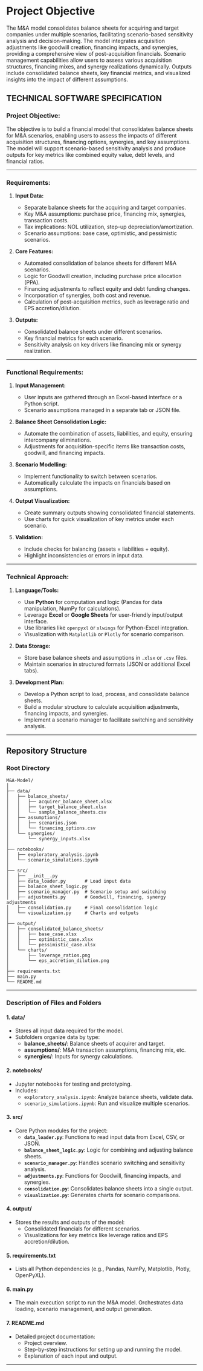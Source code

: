 # Project Objective
The M&A model consolidates balance sheets for acquiring and target companies under multiple scenarios, facilitating scenario-based sensitivity analysis and decision-making. The model integrates acquisition adjustments like goodwill creation, financing impacts, and synergies, providing a comprehensive view of post-acquisition financials. Scenario management capabilities allow users to assess various acquisition structures, financing mixes, and synergy realizations dynamically. Outputs include consolidated balance sheets, key financial metrics, and visualized insights into the impact of different assumptions.

## TECHNICAL SOFTWARE SPECIFICATION

### Project Objective:
The objective is to build a financial model that consolidates balance sheets for M&A scenarios, enabling users to assess the impacts of different acquisition structures, financing options, synergies, and key assumptions. The model will support scenario-based sensitivity analysis and produce outputs for key metrics like combined equity value, debt levels, and financial ratios.

---

### Requirements:
1. **Input Data:**
   - Separate balance sheets for the acquiring and target companies.
   - Key M&A assumptions: purchase price, financing mix, synergies, transaction costs.
   - Tax implications: NOL utilization, step-up depreciation/amortization.
   - Scenario assumptions: base case, optimistic, and pessimistic scenarios.

2. **Core Features:**
   - Automated consolidation of balance sheets for different M&A scenarios.
   - Logic for Goodwill creation, including purchase price allocation (PPA).
   - Financing adjustments to reflect equity and debt funding changes.
   - Incorporation of synergies, both cost and revenue.
   - Calculation of post-acquisition metrics, such as leverage ratio and EPS accretion/dilution.

3. **Outputs:**
   - Consolidated balance sheets under different scenarios.
   - Key financial metrics for each scenario.
   - Sensitivity analysis on key drivers like financing mix or synergy realization.

---

### Functional Requirements:
1. **Input Management:**
   - User inputs are gathered through an Excel-based interface or a Python script.
   - Scenario assumptions managed in a separate tab or JSON file.

2. **Balance Sheet Consolidation Logic:**
   - Automate the combination of assets, liabilities, and equity, ensuring intercompany eliminations.
   - Adjustments for acquisition-specific items like transaction costs, goodwill, and financing impacts.

3. **Scenario Modelling:**
   - Implement functionality to switch between scenarios.
   - Automatically calculate the impacts on financials based on assumptions.

4. **Output Visualization:**
   - Create summary outputs showing consolidated financial statements.
   - Use charts for quick visualization of key metrics under each scenario.

5. **Validation:**
   - Include checks for balancing (assets = liabilities + equity).
   - Highlight inconsistencies or errors in input data.

---

### Technical Approach:
1. **Language/Tools:**
   - Use **Python** for computation and logic (Pandas for data manipulation, NumPy for calculations).
   - Leverage **Excel** or **Google Sheets** for user-friendly input/output interface.
   - Use libraries like `openpyxl` or `xlwings` for Python-Excel integration.
   - Visualization with `Matplotlib` or `Plotly` for scenario comparison.

2. **Data Storage:**
   - Store base balance sheets and assumptions in `.xlsx` or `.csv` files.
   - Maintain scenarios in structured formats (JSON or additional Excel tabs).

3. **Development Plan:**
   - Develop a Python script to load, process, and consolidate balance sheets.
   - Build a modular structure to calculate acquisition adjustments, financing impacts, and synergies.
   - Implement a scenario manager to facilitate switching and sensitivity analysis.

---






## Repository Structure

### Root Directory
```
M&A-Model/
│
├── data/
│   ├── balance_sheets/
│   │   ├── acquirer_balance_sheet.xlsx
│   │   ├── target_balance_sheet.xlsx
│   │   └── sample_balance_sheets.csv
│   ├── assumptions/
│   │   ├── scenarios.json
│   │   └── financing_options.csv
│   └── synergies/
│       └── synergy_inputs.xlsx
│
├── notebooks/
│   ├── exploratory_analysis.ipynb
│   └── scenario_simulations.ipynb
│
├── src/
│   ├── __init__.py
│   ├── data_loader.py       # Load input data
│   ├── balance_sheet_logic.py
│   ├── scenario_manager.py  # Scenario setup and switching
│   ├── adjustments.py       # Goodwill, financing, synergy adjustments
│   ├── consolidation.py     # Final consolidation logic
│   └── visualization.py     # Charts and outputs
│
├── output/
│   ├── consolidated_balance_sheets/
│   │   ├── base_case.xlsx
│   │   ├── optimistic_case.xlsx
│   │   └── pessimistic_case.xlsx
│   └── charts/
│       ├── leverage_ratios.png
│       └── eps_accretion_dilution.png
│
├── requirements.txt
├── main.py
└── README.md
```

---

### Description of Files and Folders

#### 1. **data/**
   - Stores all input data required for the model.
   - Subfolders organize data by type:
     - **balance_sheets/**: Balance sheets of acquirer and target.
     - **assumptions/**: M&A transaction assumptions, financing mix, etc.
     - **synergies/**: Inputs for synergy calculations.

#### 2. **notebooks/**
   - Jupyter notebooks for testing and prototyping.
   - Includes:
     - `exploratory_analysis.ipynb`: Analyze balance sheets, validate data.
     - `scenario_simulations.ipynb`: Run and visualize multiple scenarios.

#### 3. **src/**
   - Core Python modules for the project:
     - **`data_loader.py`**: Functions to read input data from Excel, CSV, or JSON.
     - **`balance_sheet_logic.py`**: Logic for combining and adjusting balance sheets.
     - **`scenario_manager.py`**: Handles scenario switching and sensitivity analysis.
     - **`adjustments.py`**: Functions for Goodwill, financing impacts, and synergies.
     - **`consolidation.py`**: Consolidates balance sheets into a single output.
     - **`visualization.py`**: Generates charts for scenario comparisons.

#### 4. **output/**
   - Stores the results and outputs of the model:
     - Consolidated financials for different scenarios.
     - Visualizations for key metrics like leverage ratios and EPS accretion/dilution.

#### 5. **requirements.txt**
   - Lists all Python dependencies (e.g., Pandas, NumPy, Matplotlib, Plotly, OpenPyXL).

#### 6. **main.py**
   - The main execution script to run the M&A model. Orchestrates data loading, scenario management, and output generation.

#### 7. **README.md**
   - Detailed project documentation:
     - Project overview.
     - Step-by-step instructions for setting up and running the model.
     - Explanation of each input and output.

---

